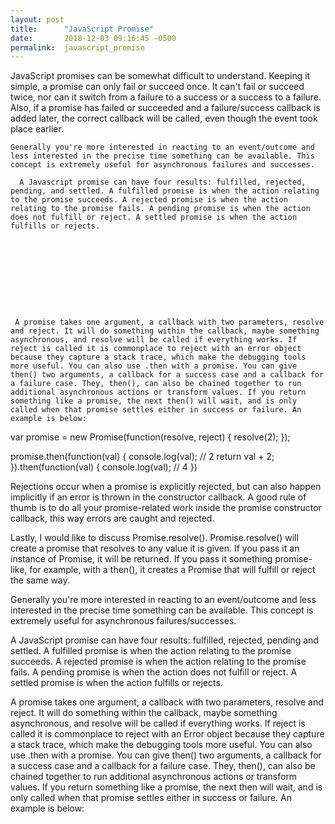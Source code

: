 ```yaml
---
layout: post
title:      "JavaScript Promise"
date:       2018-12-03 09:16:45 -0500
permalink:  javascript_promise
---
```


  JavaScript promises can be somewhat difficult to understand.  Keeping it simple, a promise can only fail or succeed once. It can't fail or succeed twice, nor can it switch from a failure to a success or a success to a failure. Also, if a promise has failed or succeeded and a failure/success callback is added later, the correct callback will be called, even though the event took place earlier.  
	
	Generally you're more interested in reacting to an event/outcome and less interested in the precise time something can be available. This concept is extremely useful for asynchronous failures and successes.
	
	  A Javascript promise can have four results: fulfilled, rejected, pending, and settled. A fulfilled promise is when the action relating to the promise succeeds. A rejected promise is when the action relating to the promise fails. A pending promise is when the action does not fulfill or reject. A settled promise is when the action fulfills or rejects.
   









	 A promise takes one argument, a callback with two parameters, resolve and reject. It will do something within the callback, maybe something asynchronous, and resolve will be called if everything works. If reject is called it is commonplace to reject with an error object because they capture a stack trace, which make the debugging tools more useful. You can also use .then with a promise. You can give then() two arguments, a callback for a success case and a callback for a failure case. They, then(), can also be chained together to run additional asynchronous actions or transform values. If you return something like a promise, the next then() will wait, and is only called when that promise settles either in success or failure. An example is below:
   

var promise = new Promise(function(resolve, reject) {
  resolve(2);
});

promise.then(function(val) {
  console.log(val); // 2
  return val + 2;
}).then(function(val) {
  console.log(val); // 4
})
	
Rejections occur when a promise is explicitly rejected, but can also happen implicitly if an error is thrown in the constructor callback. A good rule of thumb is to do all your promise-related work inside the promise constructor callback, this way errors are caught and rejected.

Lastly, I would like to discuss Promise.resolve(). Promise.resolve() will create a promise that resolves to any value it is given. If you pass it an instance of Promise, it will be returned. If you pass it something promise-like, for example, with a then(), it creates a Promise that will fulfill or reject the same way.

Generally you're more interested in reacting to an event/outcome and less interested in the precise time something can be available. This concept is extremely useful for asynchronous failures/successes.
   
 A JavaScript promise can have four results: fulfilled, rejected, pending and settled.  A fulfilled promise is when the action relating to the promise succeeds.  A rejected promise is when the action relating to the promise fails. A pending promise is when the action does not fulfill or reject. A settled promise is when the action fulfills or rejects.
   
 A promise takes one argument, a callback with two parameters, resolve and reject.  It will do something within the callback, maybe something asynchronous, and resolve will be called if everything works. If reject is called it is commonplace to reject with an Error object because they capture a stack trace, which make the debugging tools more useful. You can also use .then with a promise. You can give then() two arguments, a callback for a success case and a callback for a failure case.  They, then(), can also be chained together to run additional asynchronous actions or transform values. If you return something like a promise, the next then will wait, and is only called when that promise settles either in success or failure. An example is below:


